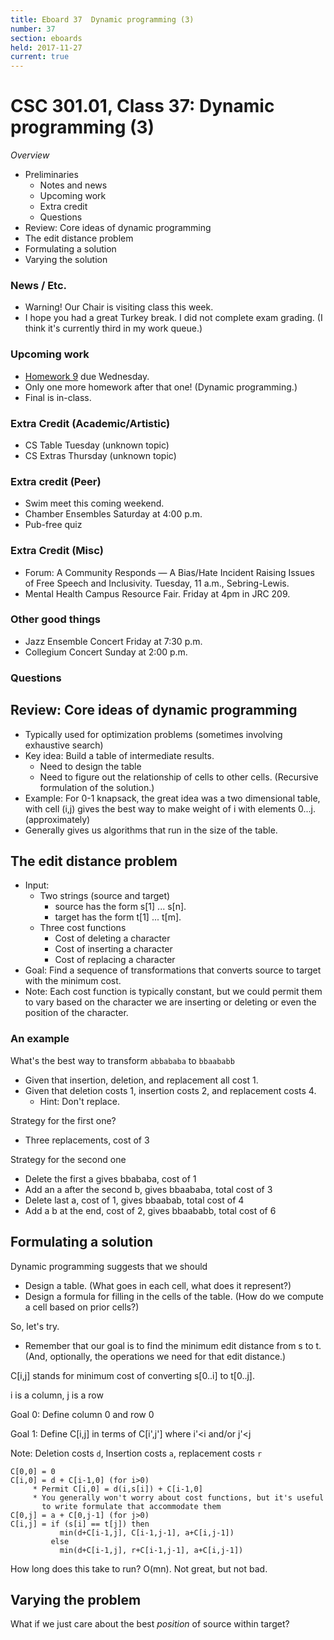 ```yaml
---
title: Eboard 37  Dynamic programming (3)
number: 37
section: eboards
held: 2017-11-27
current: true
---
```

CSC 301.01, Class 37:  Dynamic programming (3)
==============================================

_Overview_

* Preliminaries
    * Notes and news
    * Upcoming work
    * Extra credit
    * Questions
* Review: Core ideas of dynamic programming
* The edit distance problem
* Formulating a solution
* Varying the solution

### News / Etc.

* Warning! Our Chair is visiting class this week.
* I hope you had a great Turkey break.  I did not complete exam grading.
  (I think it's currently third in my work queue.)

### Upcoming work

* [Homework 9](../assignments/assignment09) due Wednesday.
* Only one more homework after that one!  (Dynamic programming.)
* Final is in-class.

### Extra Credit (Academic/Artistic)

* CS Table Tuesday (unknown topic)
* CS Extras Thursday (unknown topic)

### Extra credit (Peer)

* Swim meet this coming weekend.
* Chamber Ensembles Saturday at 4:00 p.m.
* Pub-free quiz

### Extra Credit (Misc)

* Forum: A Community Responds — A Bias/Hate Incident Raising Issues of Free Speech and Inclusivity.  Tuesday, 11 a.m., Sebring-Lewis.
* Mental Health Campus Resource Fair.  Friday at 4pm in JRC 209.

### Other good things

* Jazz Ensemble Concert Friday at 7:30 p.m.
* Collegium Concert Sunday at 2:00 p.m.

### Questions

Review: Core ideas of dynamic programming
-----------------------------------------

* Typically used for optimization problems (sometimes involving exhaustive
  search)
* Key idea: Build a table of intermediate results.
     * Need to design the table
     * Need to figure out the relationship of cells to other cells.
       (Recursive formulation of the solution.)
* Example: For 0-1 knapsack, the great idea was a two dimensional table,
  with cell (i,j) gives the best way to make weight of i with elements
  0...j. (approximately)
* Generally gives us algorithms that run in the size of the table.

The edit distance problem
-------------------------

* Input: 
   * Two strings (source and target) 
       * source has the form s[1] ... s[n].
       * target has the form t[1] ... t[m].
   * Three cost functions
       * Cost of deleting a character 
       * Cost of inserting a character 
       * Cost of replacing a character 
* Goal: Find a sequence of transformations that converts source
  to target with the minimum cost.
* Note: Each cost function is typically constant, but we could permit
  them to vary based on the character we are inserting or deleting or
  even the position of the character.

### An example

What's the best way to transform `abbababa` to `bbaababb` 

* Given that insertion, deletion, and replacement all cost 1.
* Given that deletion costs 1, insertion costs 2, and replacement costs 4.
    * Hint: Don't replace.

Strategy for the first one?

* Three replacements, cost of 3

Strategy for the second one

* Delete the first a gives bbababa, cost of 1
* Add an a after the second b, gives bbaababa, total cost of 3
* Delete last a, cost of 1, gives bbaabab, total cost of 4
* Add a b at the end, cost of 2, gives bbaababb, total cost of 6

Formulating a solution
----------------------

Dynamic programming suggests that we should

* Design a table.  (What goes in each cell, what does it represent?)
* Design a formula for filling in the cells of the table. (How do
  we compute a cell based on prior cells?)

So, let's try.

* Remember that our goal is to find the minimum edit distance from s
  to t.  (And, optionally, the operations we need for that edit
  distance.)

C[i,j] stands for minimum cost of converting s[0..i] to t[0..j].

i is a column, j is a row

Goal 0: Define column 0 and row 0

Goal 1: Define C[i,j] in terms of C[i',j'] where i'<i and/or j'<j

Note: Deletion costs `d`, Insertion costs `a`, replacement costs `r`

```
C[0,0] = 0
C[i,0] = d + C[i-1,0] (for i>0)
     * Permit C[i,0] = d(i,s[i]) + C[i-1,0]
     * You generally won't worry about cost functions, but it's useful
       to write formulate that accommodate them
C[0,j] = a + C[0,j-1] (for j>0)
C[i,j] = if (s[i] == t[j]) then
           min(d+C[i-1,j], C[i-1,j-1], a+C[i,j-1]) 
         else 
           min(d+C[i-1,j], r+C[i-1,j-1], a+C[i,j-1]) 
```

How long does this take to run?  O(mn).  Not great, but not bad.

Varying the problem 
-------------------

What if we just care about the best *position* of source within target?

